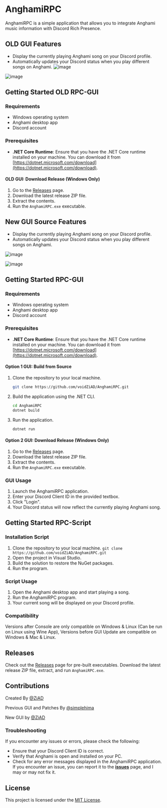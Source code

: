 # AnghamiRPC
AnghamiRPC is a simple application that allows you to integrate Anghami music information with Discord Rich Presence.


## OLD GUI Features

- Display the currently playing Anghami song on your Discord profile.
- Automatically updates your Discord status when you play different songs on Anghami.
  ![image](https://github.com/simplehima/AnghamiRPC/assets/54166348/89b9be96-ba58-4e1c-807e-1b2f5835ed03)

![image](https://user-images.githubusercontent.com/84229419/210231792-aaafecc6-7429-40c7-805f-fd0928601d4e.png)

## Getting Started OLD RPC-GUI

### Requirements

- Windows operating system
- Anghami desktop app
- Discord account

### Prerequisites

- **.NET Core Runtime**: Ensure that you have the .NET Core runtime installed on your machine. You can download it from [https://dotnet.microsoft.com/download](https://dotnet.microsoft.com/download).

#### OLD GUI: Download Release (Windows Only)

1. Go to the [Releases](https://github.com/simplehima/AnghamiRPC/releases) page.
2. Download the latest release ZIP file.
3. Extract the contents.
4. Run the `AnghamiRPC.exe` executable.



## New GUI Source Features

- Display the currently playing Anghami song on your Discord profile.
- Automatically updates your Discord status when you play different songs on Anghami.

![image](https://github.com/simplehima/AnghamiRPC/assets/54166348/60545ba9-3ac9-4184-a09a-80ab5befda0c)

![image](https://github.com/simplehima/AnghamiRPC/assets/54166348/7126cf50-e77f-4d67-a42d-a3e07bcc70a2)



## Getting Started RPC-GUI

### Requirements
- Windows operating system
- Anghami desktop app
- Discord account
### Prerequisites

- **.NET Core Runtime**: Ensure that you have the .NET Core runtime installed on your machine. You can download it from [https://dotnet.microsoft.com/download](https://dotnet.microsoft.com/download).

#### Option 1 GUI: Build from Source

1. Clone the repository to your local machine.

   ```bash
   git clone https://github.com/voidZiAD/AnghamiRPC.git
   ```

2. Build the application using the .NET CLI.

   ```bash
   cd AnghamiRPC
   dotnet build
   ```

3. Run the application.

   ```bash
   dotnet run

   ```

#### Option 2 GUI: Download Release (Windows Only)

1. Go to the [Releases](https://github.com/voidZiAD/AnghamiRPC/releases) page.
2. Download the latest release ZIP file.
3. Extract the contents.
4. Run the `AnghamiRPC.exe` executable.
### GUI Usage

1. Launch the AnghamiRPC application.
2. Enter your Discord Client ID in the provided textbox.
3. Click "Login".
4. Your Discord status will now reflect the currently playing Anghami song.

## Getting Started RPC-Script

### Installation Script

1. Clone the repository to your local machine.
   `git clone https://github.com/voidZiAD/AnghamiRPC.git`
2. Open the project in Visual Studio.
3. Build the solution to restore the NuGet packages.
4. Run the program.

### Script Usage

1. Open the Anghami desktop app and start playing a song.
2. Run the AnghamiRPC program.
3. Your current song will be displayed on your Discord profile.

### Compatibility

Versions after Console are only compatible on Windows & Linux (Can be run on Linux using Wine App), Versions before GUI Update are compatible on Windows & Mac & Linux.
## Releases
Check out the [Releases](https://github.com/simplehima/AnghamiRPC/releases) page for pre-built executables. Download the latest release ZIP file, extract, and run `AnghamiRPC.exe`.
## Contributions

Created By [@ZiAD](https://github.com/voidZiAD/)

Previous GUI and Patches By [@simplehima](https://github.com/simplehima/)

New GUI by [@ZiAD](https://github.com/voidZiAD/)

### Troubleshooting

If you encounter any issues or errors, please check the following:
- Ensure that your Discord Client ID is correct.
- Verify that Anghami is open and installed on your PC.
- Check for any error messages displayed in the AnghamiRPC application.
If you encounter an issue, you can report it to the **[issues](https://github.com/simplehima/AnghamiRPC/issues)** page, and I may or may not fix it.
## License
This project is licensed under the [MIT License](LICENSE).
